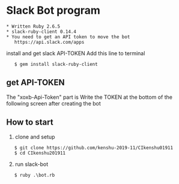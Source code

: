 # Slack Bot program

```
* Written Ruby 2.6.5
* slack-ruby-client 0.14.4
* You need to get an API token to move the bot
   https://api.slack.com/apps
```

install and get slack API-TOKEN
  Add this line to terminal

```
   $ gem install slack-ruby-client
```

## get API-TOKEN
The "xoxb-Api-Token" part is
Write the TOKEN at the bottom of the following screen after creating the bot

## How to start

1. clone and setup

```
   $ git clone https://github.com/kenshu-2019-11/CIkenshu01911
   $ cd CIkenshu201911
```

2. run slack-bot

```
   $ ruby .\bot.rb
```
